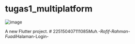 # tugas1_multiplatform
![image](https://github.com/user-attachments/assets/19b4717a-b9cc-425f-b0c4-6bb4b6f00d63)

A new Flutter project.
#   2 2 5 1 5 0 4 0 7 1 1 1 0 8 5 _ M u h . - R o f i f - R a h m a n - F u a d i _ H a l a m a n - L o g i n - 
 
 
